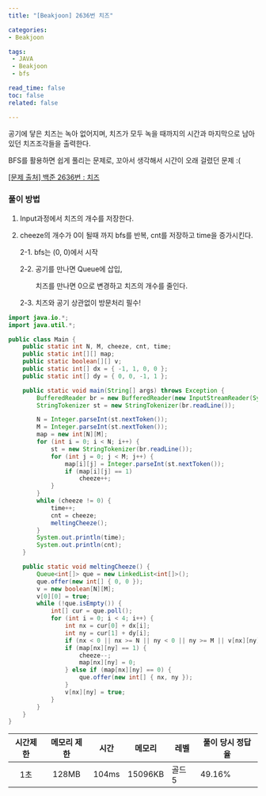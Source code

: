 ```yaml
---
title: "[Beakjoon] 2636번 치즈"

categories:
- Beakjoon

tags: 
 - JAVA
 - Beakjoon
 - bfs

read_time: false
toc: false
related: false

---
```


공기에 닿은 치즈는 녹아 없어지며, 치즈가 모두 녹을 때까지의 시간과 마지막으로 남아있던 치즈조각들을 출력한다.

BFS를 활용하면 쉽게 풀리는 문제로, 꼬아서 생각해서 시간이 오래 걸렸던 문제 :(

[[문제 출처] 백준 2636번 : 치즈](https://www.acmicpc.net/problem/2636)

### 풀이 방법

1. Input과정에서 치즈의 개수를 저장한다.

2. cheeze의 개수가 0이 될때 까지  bfs를 반복, cnt를 저장하고 time을 증가시킨다.

   2-1. bfs는 (0, 0)에서 시작

   2-2. 공기를 만나면 Queue에 삽입, <br>

   &nbsp; &nbsp; &nbsp; &nbsp; 치즈를 만나면 0으로 변경하고 치즈의 개수를 줄인다.
   
   2-3. 치즈와 공기 상관없이 방문처리 필수!

```java
import java.io.*;
import java.util.*;

public class Main {
	public static int N, M, cheeze, cnt, time;
	public static int[][] map;
	public static boolean[][] v;
	public static int[] dx = { -1, 1, 0, 0 };
	public static int[] dy = { 0, 0, -1, 1 };

	public static void main(String[] args) throws Exception {
		BufferedReader br = new BufferedReader(new InputStreamReader(System.in));
		StringTokenizer st = new StringTokenizer(br.readLine());

		N = Integer.parseInt(st.nextToken());
		M = Integer.parseInt(st.nextToken());
		map = new int[N][M];
		for (int i = 0; i < N; i++) {
			st = new StringTokenizer(br.readLine());
			for (int j = 0; j < M; j++) {
				map[i][j] = Integer.parseInt(st.nextToken());
				if (map[i][j] == 1)
					cheeze++;
			}
		}
		while (cheeze != 0) {
			time++;
			cnt = cheeze;
			meltingCheeze();
		}
		System.out.println(time);
		System.out.println(cnt);
	}

	public static void meltingCheeze() {
		Queue<int[]> que = new LinkedList<int[]>();
		que.offer(new int[] { 0, 0 });
		v = new boolean[N][M];
		v[0][0] = true;
		while (!que.isEmpty()) {
			int[] cur = que.poll();
			for (int i = 0; i < 4; i++) {
				int nx = cur[0] + dx[i];
				int ny = cur[1] + dy[i];
				if (nx < 0 || nx >= N || ny < 0 || ny >= M || v[nx][ny]) continue;
				if (map[nx][ny] == 1) {
					cheeze--;
					map[nx][ny] = 0;
				} else if (map[nx][ny] == 0) {
					que.offer(new int[] { nx, ny });
				}
				v[nx][ny] = true;
			}
		}
	}
}

```



| 시간제한 | 메모리 제한 | 시간  | 메모리  | 레벨   | 풀이 당시 정답율 |
| :------: | :---------: | :---: | ------- | ------ | ---------------- |
|   1초    |    128MB    | 104ms | 15096KB | 골드 5 | 49.16%           |



